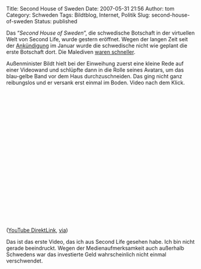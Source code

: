 Title: Second House of Sweden
Date: 2007-05-31 21:56
Author: tom
Category: Schweden
Tags: Bildtblog, Internet, Politik
Slug: second-house-of-sweden
Status: published

Das “*Second House of Sweden*”, die schwedische Botschaft in der
virtuellen Welt von Second Life, wurde gestern eröffnet. Wegen der
langen Zeit seit der
[Ankündigung](http://www.fiket.de/index.php?s=second+life) im Januar
wurde die schwedische nicht wie geplant die erste Botschaft dort. Die
Malediven [waren schneller](http://www.thelocal.se/7379/20070522/).

Außenminister Bildt hielt bei der Einweihung zuerst eine kleine Rede auf
einer Videowand und schlüpfte dann in die Rolle seines Avatars, um das
blau-gelbe Band vor dem Haus durchzuschneiden. Das ging nicht ganz
reibungslos und er versank erst einmal im Boden. Video nach dem Klick.
<!--more-->

<p>
<object width="425" height="350">
<param name="movie" value="http://www.youtube.com/v/mhR43Yt9Pcs"></param><param name="wmode" value="transparent"></param>

<embed src="http://www.youtube.com/v/mhR43Yt9Pcs" type="application/x-shockwave-flash" wmode="transparent" width="425" height="350">
</embed>
</object>
  
([YouTube DirektLink](http://www.youtube.com/watch?v=mhR43Yt9Pcs),
[via](http://carlbildt.wordpress.com/2007/05/31/you-tube-invigningen/))

</p>
Das ist das erste Video, das ich aus Second Life gesehen habe. Ich bin
nicht gerade beeindruckt. Wegen der Medienaufmerksamkeit auch außerhalb
Schwedens war das investierte Geld wahrscheinlich nicht einmal
verschwendet.

